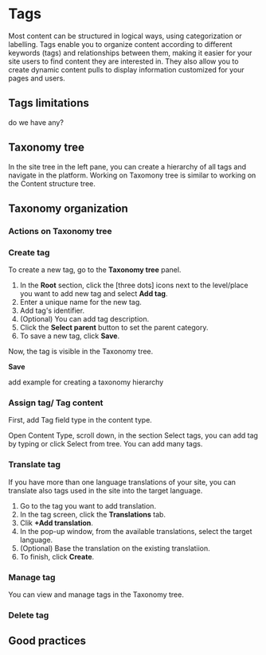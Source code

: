 # Tags

Most content can be structured in logical ways, using categorization or labelling.
Tags enable you to organize content according to different keywords (tags) and relationships between them, making it easier for your site users to find content they are interested in. They also allow you to create dynamic content pulls to display information customized for your pages and users.
## Tags limitations

do we have any?

## Taxonomy tree

In the site tree in the left pane, you can create a hierarchy of all tags and navigate in the platform. 
Working on Taxomony tree is similar to working on the Content structure tree. 

## Taxonomy organization

### Actions on Taxonomy tree

### Create tag

To create a new tag, go to the  **Taxonomy tree** panel. 

1. In the **Root** section, click the [three dots] icons next to the level/place you want to add new tag and select **Add tag**.
1. Enter a unique name for the new tag.
1. Add tag's identifier.
1. (Optional) You can add tag description.
1. Click the **Select parent** button to set the parent category. 
1. To save a new tag, click **Save**.

Now, the tag is visible in the Taxonomy tree.


**Save**

add example for creating a taxonomy hierarchy

### Assign tag/ Tag content

First, add Tag field type in the content type.

Open Content Type, scroll down, in the section Select tags, you can add tag by typing or click Select from tree. 
You can add many tags.

### Translate tag

If you have more than one language translations of your site, you can translate also tags used in the site into the target language.

1. Go to the tag you want to add translation.
1. In the tag screen, click the **Translations** tab.
1. Clik **+Add translation**.
1. In the pop-up window, from the available translations, select the target language.
1. (Optional) Base the translation on the existing translatiion.
1. To finish, click **Create**.


### Manage tag

You can view and manage tags in the Taxonomy tree.


### Delete tag

## Good practices
